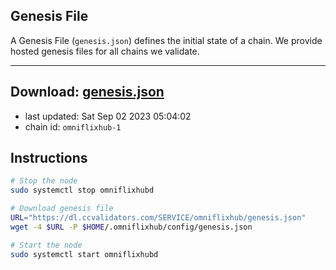 ## Genesis File
A Genesis File (`genesis.json`) defines the initial state of a chain. We provide hosted genesis files for all chains we validate.

---
**Download: [genesis.json](https://dl.ccvalidators.com/SERVICE/omniflixhub/genesis.json)**
---

- last updated: Sat Sep 02 2023 05:04:02
- chain id: `omniflixhub-1`

## Instructions
```sh
# Stop the node
sudo systemctl stop omniflixhubd

# Download genesis file
URL="https://dl.ccvalidators.com/SERVICE/omniflixhub/genesis.json"
wget -4 $URL -P $HOME/.omniflixhub/config/genesis.json

# Start the node
sudo systemctl start omniflixhubd
```

